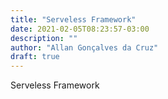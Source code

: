 ```yaml
---
title: "Serveless Framework"
date: 2021-02-05T08:23:57-03:00
description: ""
author: "Allan Gonçalves da Cruz"
draft: true
---
```


Serveless Framework